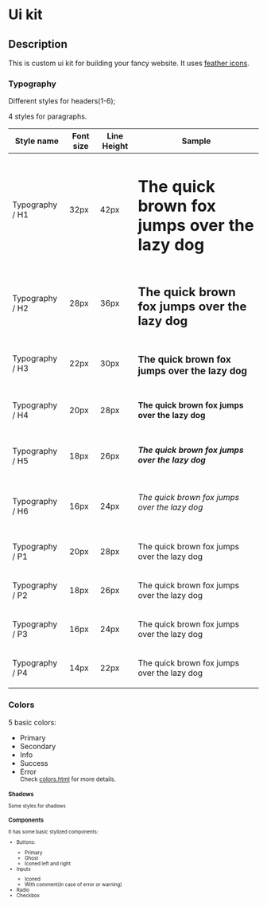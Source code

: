 <h1>Ui kit</h1>
  <h2>Description</h2>
<p>This is custom ui kit for building your fancy website. It uses <a href="https://github.com/feathericons">feather icons</a>.<p>
  <h3>Typography</h3>
  <p>Different styles for headers(1-6);</p>
  <p>4 styles for paragraphs.</p>
   <table>
      <thead>
        <tr>
          <th>Style name</th>
          <th>Font size</th>
          <th>Line Height</th>
          <th>Sample</th>
        </tr>
      </thead>
      <tbody>
        <tr>
          <td>Typography / H1</td>
          <td>32px</td>
          <td>42px</td>
          <td>
            <h1>The quick brown fox jumps over the lazy dog</h1>
          </td>
        </tr>
        <tr>
          <td>Typography / H2</td>
          <td>28px</td>
          <td>36px</td>
          <td>
            <h2>The quick brown fox jumps over the lazy dog</h2>
          </td>
        </tr>
        <tr>
          <td>Typography / H3</td>
          <td>22px</td>
          <td>30px</td>
          <td>
            <h3>The quick brown fox jumps over the lazy dog</h3>
          </td>
        </tr>
        <tr>
          <td>Typography / H4</td>
          <td>20px</td>
          <td>28px</td>
          <td>
            <h4>The quick brown fox jumps over the lazy dog</h4>
          </td>
        </tr>
        <tr>
          <td>Typography / H5</td>
          <td>18px</td>
          <td>26px</td>
          <td>
            <h5>The quick brown fox jumps over the lazy dog</h5>
          </td>
        </tr>
        <tr>
          <td>Typography / H6</td>
          <td>16px</td>
          <td>24px</td>
          <td>
            <h6>The quick brown fox jumps over the lazy dog</h6>
          </td>
        </tr>
        <tr>
          <td>Typography / P1</td>
          <td>20px</td>
          <td>28px</td>
          <td><p>The quick brown fox jumps over the lazy dog</p></td>
        </tr>
        <tr>
          <td>Typography / P2</td>
          <td>18px</td>
          <td>26px</td>
          <td><p>The quick brown fox jumps over the lazy dog</p></td>
        </tr>
        <tr>
          <td>Typography / P3</td>
          <td>16px</td>
          <td>24px</td>
          <td><p>The quick brown fox jumps over the lazy dog</p></td>
        </tr>
        <tr>
          <td>Typography / P4</td>
          <td>14px</td>
          <td>22px</td>
          <td><p>The quick brown fox jumps over the lazy dog</p></td>
        </tr>
      </tbody>
    </table>
    <h3>Colors</h3>
    <p>5 basic colors:</p>
    <ul>
  <li>Primary</li>
  <li>Secondary</li>
  <li>Info</li>
  <li>Success</li>
  <li>Error</li>
  <small>Check <a href="https://github.com/OlleyO/ui-kit/blob/main/colors.html">colors.html</a> for more details.<small>
  </ul>
    <h3>Shadows</h3>
    <p>Some styles for shadows</p>
  <h3>Components</h3>
  <p>It has some basic stylized components:<p>
    <ul>
      <li>Buttons:</li>
      <ul>
        <li>Primary</li>
        <li>Ghost</li>
        <li>Iconed left and right</li>
      </ul>
      <li>Inputs</li>
      <ul>
        <li>Iconed</li>
        <li>With comment(in case of error or warning)</li>
      </ul>
      <li>Radio</li>
      <li>Checkbox</li>
</ul>
